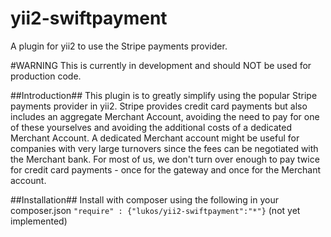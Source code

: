 # yii2-swiftpayment
A plugin for yii2 to use the Stripe payments provider.

#WARNING
This is currently in development and should NOT be used for production code.

##Introduction##
This plugin is to greatly simplify using the popular Stripe payments provider in yii2. Stripe provides credit card payments but also includes an aggregate Merchant Account, avoiding the need to pay for one of these yourselves and avoiding the additional costs of a dedicated Merchant Account. A dedicated Merchant account might be useful for companies with very large turnovers since the fees can be negotiated with the Merchant bank. For most of us, we don't turn over enough to pay twice for credit card payments - once for the gateway and once for the Merchant account.

##Installation##
Install with composer using the following in your composer.json ```"require" : {"lukos/yii2-swiftpayment":"*"}``` (not yet implemented) 

